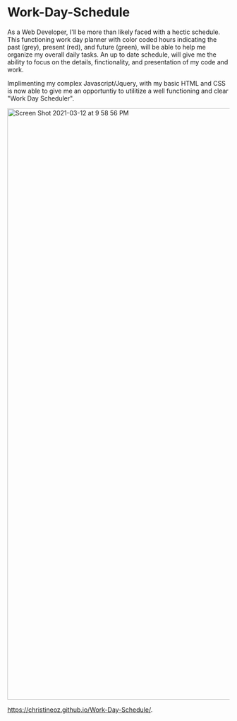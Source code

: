 # Work-Day-Schedule

As a Web Developer, I'll be more than likely faced with a hectic schedule. This functioning work day planner with color coded hours indicating the past (grey), present (red), and 
future (green), will be able to help me organize my overall daily tasks. An up to date schedule, will give me the ability to focus on the details, finctionality, 
and presentation of my code and work. 

Implimenting my complex Javascript/Jquery, with my basic HTML and CSS is now able to give me an opportuntiy to utilitize a well functioning and clear "Work Day Scheduler".

<img width="1336" alt="Screen Shot 2021-03-12 at 9 58 56 PM" src="https://user-images.githubusercontent.com/77952267/111017107-71e74800-837f-11eb-8436-1e12581e5e08.png">

https://christineoz.github.io/Work-Day-Schedule/.
